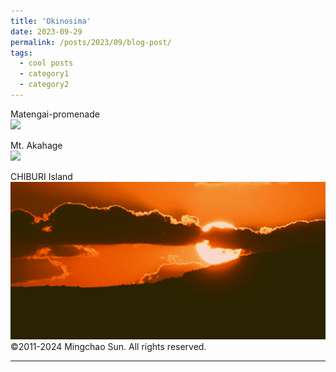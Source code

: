 ```yaml
---
title: 'Okinosima'
date: 2023-09-29
permalink: /posts/2023/09/blog-post/
tags:
  - cool posts
  - category1
  - category2
---
```


Matengai-promenade<br/><img src='/images/2023092901.JPG'><br/>

Mt. Akahage<br/><img src='/images/2023092902.JPG'><br/>

CHIBURI Island<br/><img src='/images/2023092903.JPG'><br/>
©2011-2024 Mingchao Sun. All rights reserved.

------

